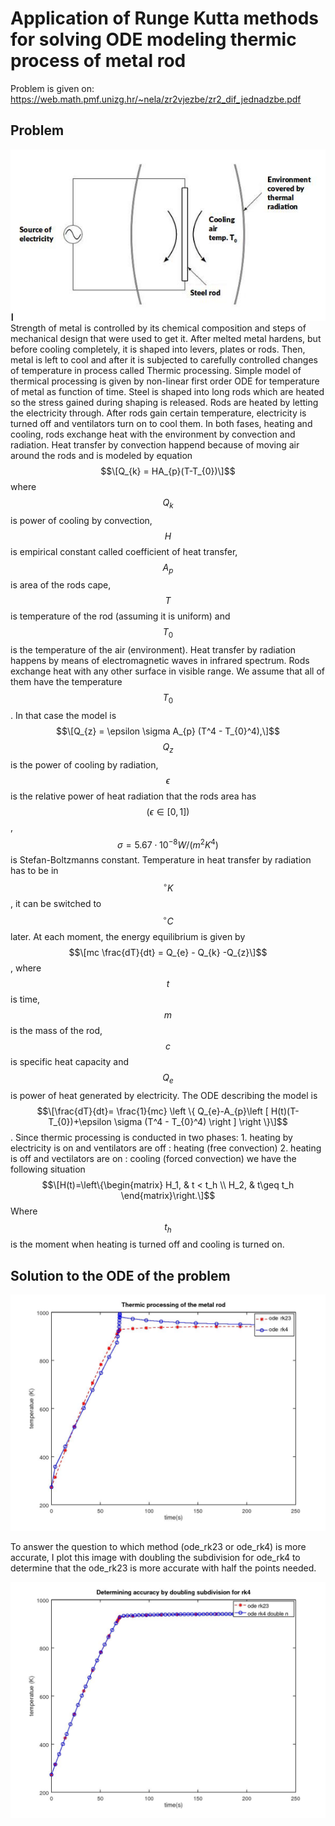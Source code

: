 # Application of Runge Kutta methods for solving ODE modeling thermic process of metal rod

Problem is given on: https://web.math.pmf.unizg.hr/~nela/zr2vjezbe/zr2_dif_jednadzbe.pdf

## Problem
![](problem.jpg?raw=true)
Strength of metal is controlled by its chemical composition and steps of mechanical design that were used to get it. After melted metal hardens, but before cooling completely, it is shaped into levers, plates or rods. Then, metal is left to cool and after it is subjected to carefully controlled changes of temperature in process called Thermic processing. 
Simple model of thermical processing is given by non-linear first order ODE for temperature of metal as function of time.
Steel is shaped into long rods which are heated so the stress gained during shaping is released. Rods are heated by letting the electricity through. After rods gain certain temperature, electricity is turned off and ventilators turn on to cool them. In both fases, heating and cooling, rods exchange heat with the environment by convection and radiation. Heat transfer by convection happend because of moving air around the rods and is modeled by equation
$$\[Q_{k} = HA_{p}(T-T_{0})\]$$
where $$Q_{k}$$ is power of cooling by convection, $$H$$ is empirical constant called coefficient of heat transfer, $$A_{p}$$ is area of the rods cape, $$T$$ is temperature of the rod (assuming it is uniform) and $$T_{0}$$ is the temperature of the air (environment). Heat transfer by radiation happens by means of electromagnetic waves in infrared spectrum. Rods exchange heat with any other surface in visible range. We assume that all of them have the temperature $$T_{0}$$.
In that case the model is
$$\[Q_{z} = \epsilon \sigma A_{p} (T^4 - T_{0}^4),\]$$
$$Q_{z}$$ is the power of cooling by radiation, $$\epsilon$$ is the relative power of heat radiation that the rods area has $$(\epsilon \in \left [ 0,1 \right ])$$, $$\sigma = 5.67 \cdot 10^{-8} W/(m^2 K^4)$$ is Stefan-Boltzmanns constant.
Temperature in heat transfer by radiation has to be in $$^{\circ}K$$, it can be switched to $$^{\circ}C$$ later. 
At each moment, the energy equilibrium is given by
$$\[mc \frac{dT}{dt} = Q_{e} - Q_{k} -Q_{z}\]$$,
where $$t$$ is time, $$m$$ is the mass of the rod, $$c$$ is specific heat capacity and $$Q_{e}$$ is power of heat generated by electricity. 
The ODE describing the model is 
$$\[\frac{dT}{dt}= \frac{1}{mc} \left \{ Q_{e}-A_{p}\left [ H(t)(T-T_{0})+\epsilon \sigma (T^4 - T_{0}^4) \right ] \right \}\]$$.
Since thermic processing is conducted in two phases:
	1. heating by electricity is on and ventilators are off : heating (free convection)
	2. heating is off and vectilators are on : cooling (forced convection)
we have the following situation
$$\[H(t)=\left\{\begin{matrix}
H_1, & t < t_h \\ 
H_2, & t\geq t_h
\end{matrix}\right.\]$$
Where $$t_h$$ is the moment when heating is turned off and cooling is turned on. 




## Solution to the ODE of the problem
![](im1.jpg?raw=true)

To answer the question to which method (ode_rk23 or ode_rk4) is more accurate, I plot this image with doubling the subdivision for ode_rk4 to determine that the ode_rk23 is more accurate with half the points needed. 

![](im2.jpg?raw=true)
